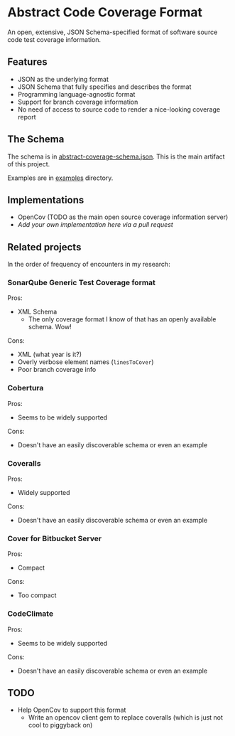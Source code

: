 # Abstract Code Coverage Format

An open, extensive, JSON Schema-specified format of software source code test coverage information.

## Features

* JSON as the underlying format
* JSON Schema that fully specifies and describes the format
* Programming language-agnostic format
* Support for branch coverage information
* No need of access to source code to render a nice-looking coverage report

## The Schema

The schema is in [abstract-coverage-schema.json](abstract-coverage-schema.json). This is the main artifact of this project.

Examples are in [examples](examples) directory.

## Implementations

* OpenCov (TODO as the main open source coverage information server)
* _Add your own implementation here via a pull request_

## Related projects

In the order of frequency of encounters in my research:

### SonarQube Generic Test Coverage format

Pros:
* XML Schema
  * The only coverage format I know of that has an openly available schema. Wow!

Cons:
* XML (what year is it?)
* Overly verbose element names (`linesToCover`)
* Poor branch coverage info

### Cobertura

Pros:

* Seems to be widely supported

Cons:

* Doesn't have an easily discoverable schema or even an example

### Coveralls

Pros:

* Widely supported

Cons:

* Doesn't have an easily discoverable schema or even an example

### Cover for Bitbucket Server

Pros:

* Compact

Cons:

* Too compact

### CodeClimate

Pros:

* Seems to be widely supported

Cons:

* Doesn't have an easily discoverable schema or even an example

## TODO

* Help OpenCov to support this format
  * Write an opencov client gem to replace coveralls (which is just not cool to piggyback on)
